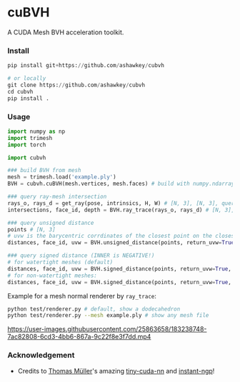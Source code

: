 # cuBVH

A CUDA Mesh BVH acceleration toolkit.

### Install

```python
pip install git+https://github.com/ashawkey/cubvh

# or locally
git clone https://github.com/ashawkey/cubvh
cd cubvh
pip install .
```

### Usage

```python
import numpy as np
import trimesh
import torch

import cubvh

### build BVH from mesh
mesh = trimesh.load('example.ply')
BVH = cubvh.cuBVH(mesh.vertices, mesh.faces) # build with numpy.ndarray/torch.Tensor

### query ray-mesh intersection
rays_o, rays_d = get_ray(pose, intrinsics, H, W) # [N, 3], [N, 3], query with torch.Tensor (cuda)
intersections, face_id, depth = BVH.ray_trace(rays_o, rays_d) # [N, 3], [N,], [N,]

### query unsigned distance
points # [N, 3]
# uvw is the barycentric corrdinates of the closest point on the closest face (None if `return_uvw` is False).
distances, face_id, uvw = BVH.unsigned_distance(points, return_uvw=True) # [N], [N], [N, 3]

### query signed distance (INNER is NEGATIVE!)
# for watertight meshes (default)
distances, face_id, uvw = BVH.signed_distance(points, return_uvw=True, mode='watertight') # [N], [N], [N, 3]
# for non-watertight meshes:
distances, face_id, uvw = BVH.signed_distance(points, return_uvw=True, mode='raystab') # [N], [N], [N, 3]
```


Example for a mesh normal renderer by `ray_trace`:

```bash
python test/renderer.py # default, show a dodecahedron
python test/renderer.py --mesh example.ply # show any mesh file
```

https://user-images.githubusercontent.com/25863658/183238748-7ac82808-6cd3-4bb6-867a-9c22f8e3f7dd.mp4


### Acknowledgement

* Credits to [Thomas Müller](https://tom94.net/)'s amazing [tiny-cuda-nn](https://github.com/NVlabs/tiny-cuda-nn) and [instant-ngp](https://github.com/NVlabs/instant-ngp)!
